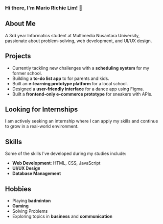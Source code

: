 ### Hi there, I'm Mario Richie Lim! 👋

## About Me
A 3rd year Informatics student at Multimedia Nusantara University, passionate about problem-solving, web development, and UI/UX design. 

## Projects
- Currently tackling new challenges with a **scheduling system** for my former school.
- Building a **to-do list app** to for parents and kids.
- Built an **e-learning prototype platform** for a local school.
- Designed a **user-friendly interface** for a dance app using Figma.
- Built a **frontend-only e-commerce prototype** for sneakers with APIs.

## Looking for Internships
I am actively seeking an internship where I can apply my skills and continue to grow in a real-world environment. 

## Skills
Some of the skills I’ve developed during my studies include:
- **Web Development**: HTML, CSS, JavaScript
- **UI/UX Design**
- **Database Management**

## Hobbies
- Playing **badminton**
- **Gaming**
- Solving Problems
- Exploring topics in **business** and **communication**
